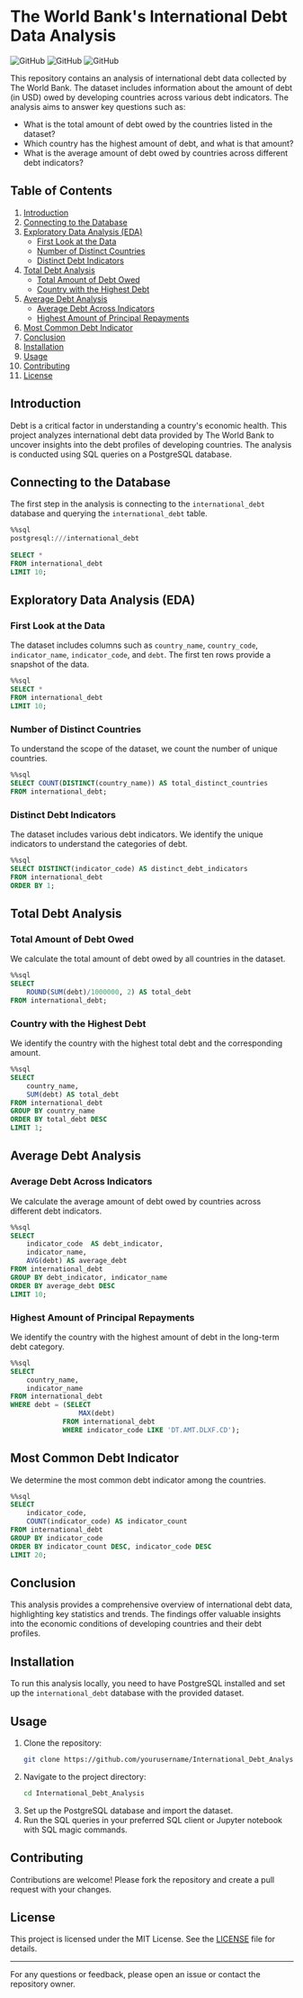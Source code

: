 # The World Bank's International Debt Data Analysis

![GitHub](https://img.shields.io/badge/Language-SQL-blue) 
![GitHub](https://img.shields.io/badge/Database-PostgreSQL-green) 
![GitHub](https://img.shields.io/badge/Analysis-Data%20Visualization-orange)

This repository contains an analysis of international debt data collected by The World Bank. The dataset includes information about the amount of debt (in USD) owed by developing countries across various debt indicators. The analysis aims to answer key questions such as:

- What is the total amount of debt owed by the countries listed in the dataset?
- Which country has the highest amount of debt, and what is that amount?
- What is the average amount of debt owed by countries across different debt indicators?

## Table of Contents

1. [Introduction](#introduction)
2. [Connecting to the Database](#connecting-to-the-database)
3. [Exploratory Data Analysis (EDA)](#exploratory-data-analysis-eda)
   - [First Look at the Data](#first-look-at-the-data)
   - [Number of Distinct Countries](#number-of-distinct-countries)
   - [Distinct Debt Indicators](#distinct-debt-indicators)
4. [Total Debt Analysis](#total-debt-analysis)
   - [Total Amount of Debt Owed](#total-amount-of-debt-owed)
   - [Country with the Highest Debt](#country-with-the-highest-debt)
5. [Average Debt Analysis](#average-debt-analysis)
   - [Average Debt Across Indicators](#average-debt-across-indicators)
   - [Highest Amount of Principal Repayments](#highest-amount-of-principal-repayments)
6. [Most Common Debt Indicator](#most-common-debt-indicator)
7. [Conclusion](#conclusion)
8. [Installation](#installation)
9. [Usage](#usage)
10. [Contributing](#contributing)
11. [License](#license)

## Introduction

Debt is a critical factor in understanding a country's economic health. This project analyzes international debt data provided by The World Bank to uncover insights into the debt profiles of developing countries. The analysis is conducted using SQL queries on a PostgreSQL database.

## Connecting to the Database

The first step in the analysis is connecting to the `international_debt` database and querying the `international_debt` table.

```sql
%%sql
postgresql:///international_debt
    
SELECT * 
FROM international_debt
LIMIT 10;
```

## Exploratory Data Analysis (EDA)

### First Look at the Data

The dataset includes columns such as `country_name`, `country_code`, `indicator_name`, `indicator_code`, and `debt`. The first ten rows provide a snapshot of the data.

```sql
%%sql
SELECT * 
FROM international_debt
LIMIT 10;
```

### Number of Distinct Countries

To understand the scope of the dataset, we count the number of unique countries.

```sql
%%sql
SELECT COUNT(DISTINCT(country_name)) AS total_distinct_countries
FROM international_debt;
```

### Distinct Debt Indicators

The dataset includes various debt indicators. We identify the unique indicators to understand the categories of debt.

```sql
%%sql
SELECT DISTINCT(indicator_code) AS distinct_debt_indicators
FROM international_debt
ORDER BY 1;
```

## Total Debt Analysis

### Total Amount of Debt Owed

We calculate the total amount of debt owed by all countries in the dataset.

```sql
%%sql
SELECT 
    ROUND(SUM(debt)/1000000, 2) AS total_debt
FROM international_debt;
```

### Country with the Highest Debt

We identify the country with the highest total debt and the corresponding amount.

```sql
%%sql
SELECT 
    country_name, 
    SUM(debt) AS total_debt
FROM international_debt
GROUP BY country_name
ORDER BY total_debt DESC
LIMIT 1;
```

## Average Debt Analysis

### Average Debt Across Indicators

We calculate the average amount of debt owed by countries across different debt indicators.

```sql
%%sql
SELECT 
    indicator_code  AS debt_indicator,
    indicator_name,
    AVG(debt) AS average_debt
FROM international_debt
GROUP BY debt_indicator, indicator_name
ORDER BY average_debt DESC
LIMIT 10;
```

### Highest Amount of Principal Repayments

We identify the country with the highest amount of debt in the long-term debt category.

```sql
%%sql
SELECT 
    country_name, 
    indicator_name
FROM international_debt
WHERE debt = (SELECT 
                 MAX(debt)
             FROM international_debt
             WHERE indicator_code LIKE 'DT.AMT.DLXF.CD');
```

## Most Common Debt Indicator

We determine the most common debt indicator among the countries.

```sql
%%sql
SELECT 
    indicator_code, 
    COUNT(indicator_code) AS indicator_count
FROM international_debt
GROUP BY indicator_code
ORDER BY indicator_count DESC, indicator_code DESC
LIMIT 20;
```

## Conclusion

This analysis provides a comprehensive overview of international debt data, highlighting key statistics and trends. The findings offer valuable insights into the economic conditions of developing countries and their debt profiles.

## Installation

To run this analysis locally, you need to have PostgreSQL installed and set up the `international_debt` database with the provided dataset.

## Usage

1. Clone the repository:
   ```bash
   git clone https://github.com/yourusername/International_Debt_Analysis.git
   ```
2. Navigate to the project directory:
   ```bash
   cd International_Debt_Analysis
   ```
3. Set up the PostgreSQL database and import the dataset.
4. Run the SQL queries in your preferred SQL client or Jupyter notebook with SQL magic commands.

## Contributing

Contributions are welcome! Please fork the repository and create a pull request with your changes.

## License

This project is licensed under the MIT License. See the [LICENSE](LICENSE) file for details.

---

For any questions or feedback, please open an issue or contact the repository owner.
